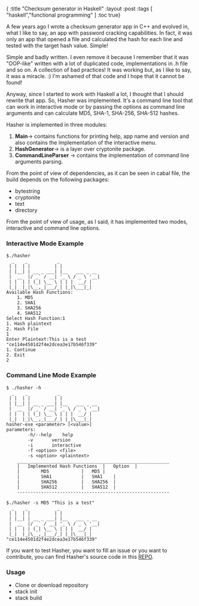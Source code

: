 {
 :title "Checksum generator in Haskell"
 :layout :post
 :tags [ "haskell","functional programming" ]
 :toc true}


A few years ago I wrote a checksum generator app in C++ and evolved in, what I like to say, an app with password cracking capabilities. In fact, it was only an app that opened a file and calculated the hash for each line and tested with the target hash value. Simple!

<!--more-->

Simple and badly written. I even remove it because I remember that it was "OOP-like" written with a lot of duplicated code, implementations in .h file and so on. A collection of bad practices! It was working but, as I like to say, it was a miracle. :) I'm ashamed of that code and I hope that it cannot be found! 

Anyway, since I started to work with Haskell a lot, I thought that I should rewrite that app. So, Hasher was implemented. It's a command line tool that can work in interactive mode or by passing the options as command line arguments and can calculate MD5, SHA-1, SHA-256, SHA-512 hashes.

Hasher is implemented in three modules:

1. **Main**-> contains functions for printing help, app name and version and also contains the implementation of the interactive menu.
2. **HashGenerator**-> is a layer over cryptonite package.
3. **CommandLineParser** -> contains the implementation of command line arguments parsing.

From the point of view of dependencies, as it can be seen in cabal file, the build depends on the following packages:

* bytestring
* cryptonite
* text
* directory

From the point of view of usage, as I said, it has implemented two modes, interactive and command line options.

### Interactive Mode Example

```
$./hasher
  _    _           _               
 | |  | |         | |              
 | |__| | __ _ ___| |__   ___ _ __ 
 |  __  |/ _` / __| '_ \ / _ \ '__|
 | |  | | (_| \__ \ | | |  __/ |   
 |_|  |_|\__,_|___/_| |_|\___|_|   
Available Hash Functions:
	1. MD5
	2. SHA1
	3. SHA256
	4. SHA512
Select Hash Function:1
1. Hash plaintext
2. Hash File
1
Enter Plaintext:This is a test
"ce114e4501d2f4e2dcea3e17b546f339"
1. Continue
2. Exit
2
```
### Command Line Mode Example

```
$ ./hasher -h
  _    _           _               
 | |  | |         | |              
 | |__| | __ _ ___| |__   ___ _ __ 
 |  __  |/ _` / __| '_ \ / _ \ '__|
 | |  | | (_| \__ \ | | |  __/ |   
 |_|  |_|\__,_|___/_| |_|\___|_|   
hasher-exe <parameter> [<value>]
parameters:
		-h/--help	 help
		-v		 version
		-i		 interactive
		-f <option> <file>
		-s <option> <plaintext>
	_________________________________________________________
	|	Implemented Hash Functions	|	Option	|
	|		 MD5 			|	MD5	|
	|		 SHA1 			|	SHA1	|
	|		 SHA256 		|	SHA256	|
	|		 SHA512 		|	SHA512	|
	---------------------------------------------------------

$./hasher -s MD5 "This is a test"
  _    _           _               
 | |  | |         | |              
 | |__| | __ _ ___| |__   ___ _ __ 
 |  __  |/ _` / __| '_ \ / _ \ '__|
 | |  | | (_| \__ \ | | |  __/ |   
 |_|  |_|\__,_|___/_| |_|\___|_|   
"ce114e4501d2f4e2dcea3e17b546f339"

```

If you want to test Hasher, you want to fill an issue or you want to contribute, you can find Hasher's source code in this [REPO]. 

### Usage

* Clone or download repository
* stack init 
* stack build


[REPO]: https://github.com/ardeleanasm/hasher